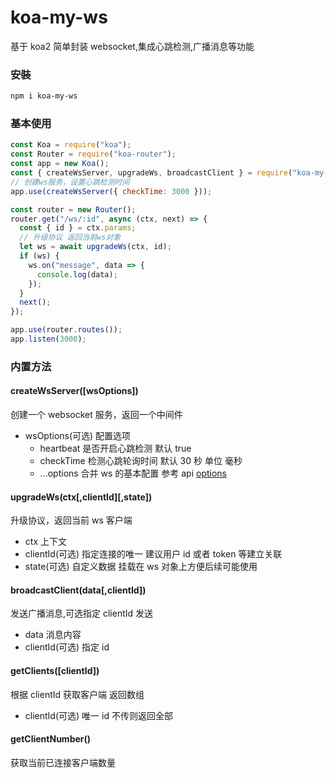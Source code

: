 # koa-my-ws

基于 koa2 简单封装 websocket,集成心跳检测,广播消息等功能

### 安裝

```bash
npm i koa-my-ws
```

### 基本使用

```js
const Koa = require("koa");
const Router = require("koa-router");
const app = new Koa();
const { createWsServer, upgradeWs, broadcastClient } = require("koa-my-ws");
// 创建ws服务，设置心跳检测时间
app.use(createWsServer({ checkTime: 3000 }));

const router = new Router();
router.get("/ws/:id", async (ctx, next) => {
  const { id } = ctx.params;
  // 升级协议 返回当前ws对象
  let ws = await upgradeWs(ctx, id);
  if (ws) {
    ws.on("message", data => {
      console.log(data);
    });
  }
  next();
});

app.use(router.routes());
app.listen(3000);
```

### 内置方法

#### createWsServer([wsOptions])

创建一个 websocket 服务，返回一个中间件

- wsOptions(可选) 配置选项
  - heartbeat 是否开启心跳检测 默认 true
  - checkTime 检测心跳轮询时间 默认 30 秒 单位 毫秒
  - ...options 合并 ws 的基本配置 参考 api [options](https://github.com/websockets/ws/blob/master/doc/ws.md#new-websocketaddress-protocols-options)

#### upgradeWs(ctx[,clientId][,state])

升级协议，返回当前 ws 客户端

- ctx 上下文
- clientId(可选) 指定连接的唯一 建议用户 id 或者 token 等建立关联
- state(可选) 自定义数据 挂载在 ws 对象上方便后续可能使用

#### broadcastClient(data[,clientId])

发送广播消息,可选指定 clientId 发送

- data 消息内容
- clientId(可选) 指定 id

#### getClients([clientId])

根据 clientId 获取客户端 返回数组

- clientId(可选) 唯一 id 不传则返回全部

#### getClientNumber()

获取当前已连接客户端数量

